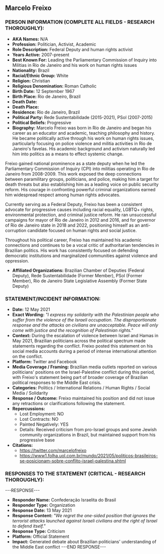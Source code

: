 ## Marcelo Freixo

### PERSON INFORMATION (COMPLETE ALL FIELDS - RESEARCH THOROUGHLY):

- **AKA Names:** N/A
- **Profession:** Politician, Activist, Academic
- **Role Description:** Federal Deputy and human rights activist
- **Years Active:** 2007-present
- **Best Known For:** Leading the Parliamentary Commission of Inquiry into Militias in Rio de Janeiro and his work on human rights issues
- **Nationality:** Brazil
- **Racial/Ethnic Group:** White
- **Religion:** Christian
- **Religious Denomination:** Roman Catholic
- **Birth Date:** 12 September 1967
- **Birth Place:** Rio de Janeiro, Brazil
- **Death Date:** 
- **Death Place:** 
- **Residence:** Rio de Janeiro, Brazil
- **Political Party:** Rede Sustentabilidade (2015-2021), PSol (2007-2015)
- **Political Beliefs:** Progressive
- **Biography:** Marcelo Freixo was born in Rio de Janeiro and began his career as an educator and academic, teaching philosophy and history. He became politically active through his work on human rights issues, particularly focusing on police violence and militia activities in Rio de Janeiro's favelas. His academic background and activism naturally led him into politics as a means to effect systemic change.

Freixo gained national prominence as a state deputy when he led the Parliamentary Commission of Inquiry (CPI) into militias operating in Rio de Janeiro from 2008-2009. This work exposed the deep connections between paramilitary groups, politicians, and police, making him a target for death threats but also establishing him as a leading voice on public security reform. His courage in confronting powerful criminal organizations earned him widespread respect among human rights advocates.

Currently serving as a Federal Deputy, Freixo has been a consistent advocate for progressive causes including racial equality, LGBTQ+ rights, environmental protection, and criminal justice reform. He ran unsuccessful campaigns for mayor of Rio de Janeiro in 2012 and 2016, and for governor of Rio de Janeiro state in 2018 and 2022, positioning himself as an anti-corruption candidate focused on human rights and social justice.

Throughout his political career, Freixo has maintained his academic connections and continues to be a vocal critic of authoritarian tendencies in Brazilian politics. His work has consistently focused on defending democratic institutions and marginalized communities against violence and oppression.

- **Affiliated Organizations:** Brazilian Chamber of Deputies (Federal Deputy), Rede Sustentabilidade (Former Member), PSol (Former Member), Rio de Janeiro State Legislative Assembly (Former State Deputy)

### STATEMENT/INCIDENT INFORMATION:
- **Date:** 12 May 2021
- **Exact Wording:** *"I express my solidarity with the Palestinian people who suffer from the violence of the Israeli occupation. The disproportionate response and the attacks on civilians are unacceptable. Peace will only come with justice and the recognition of Palestinian rights."*
- **Context:** During the escalation of violence between Israel and Hamas in May 2021, Brazilian politicians across the political spectrum made statements regarding the conflict. Freixo posted this statement on his social media accounts during a period of intense international attention on the conflict.
- **Platform:** Twitter and Facebook
- **Media Coverage / Framing:** Brazilian media outlets reported on various politicians' positions on the Israel-Palestine conflict during this period, with Freixo's statement being part of broader coverage of Brazilian political responses to the Middle East crisis.
- **Categories:** Politics / International Relations / Human Rights / Social Media / Solidarity
- **Response / Outcome:** Freixo maintained his position and did not issue any retractions or clarifications following the statement.
- **Repercussions:**
  - Lost Employment: NO
  - Lost Contracts: NO
  - Painted Negatively: YES
  - Details: Received criticism from pro-Israel groups and some Jewish community organizations in Brazil, but maintained support from his progressive base
- **Citations:** 
  - https://twitter.com/marcelofreixo
  - https://www1.folha.uol.com.br/mundo/2021/05/politicos-brasileiros-se-posicionam-sobre-conflito-israel-palestina.shtml

### RESPONSES TO THE STATEMENT (CRITICAL - RESEARCH THOROUGHLY):

---RESPONSE---
- **Responder Name:** Confederação Israelita do Brasil
- **Responder Type:** Organization
- **Response Date:** 13 May 2021
- **Response Content:** *"We regret the one-sided position that ignores the terrorist attacks launched against Israeli civilians and the right of Israel to defend itself."*
- **Response Type:** Criticism
- **Platform:** Official Statement
- **Impact:** Generated debate about Brazilian politicians' understanding of the Middle East conflict
---END RESPONSE---